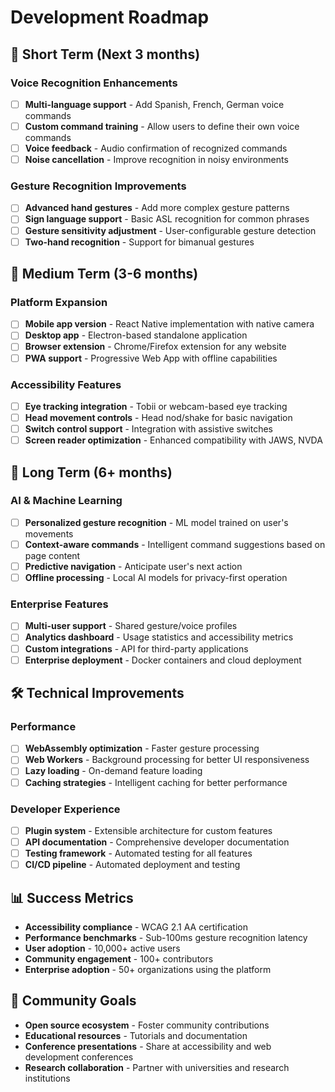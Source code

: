 # Development Roadmap

## 🎯 Short Term (Next 3 months)

### Voice Recognition Enhancements
- [ ] **Multi-language support** - Add Spanish, French, German voice commands
- [ ] **Custom command training** - Allow users to define their own voice commands
- [ ] **Voice feedback** - Audio confirmation of recognized commands
- [ ] **Noise cancellation** - Improve recognition in noisy environments

### Gesture Recognition Improvements
- [ ] **Advanced hand gestures** - Add more complex gesture patterns
- [ ] **Sign language support** - Basic ASL recognition for common phrases
- [ ] **Gesture sensitivity adjustment** - User-configurable gesture detection
- [ ] **Two-hand recognition** - Support for bimanual gestures

## 🚀 Medium Term (3-6 months)

### Platform Expansion
- [ ] **Mobile app version** - React Native implementation with native camera
- [ ] **Desktop app** - Electron-based standalone application
- [ ] **Browser extension** - Chrome/Firefox extension for any website
- [ ] **PWA support** - Progressive Web App with offline capabilities

### Accessibility Features
- [ ] **Eye tracking integration** - Tobii or webcam-based eye tracking
- [ ] **Head movement controls** - Head nod/shake for basic navigation
- [ ] **Switch control support** - Integration with assistive switches
- [ ] **Screen reader optimization** - Enhanced compatibility with JAWS, NVDA

## 🔮 Long Term (6+ months)

### AI & Machine Learning
- [ ] **Personalized gesture recognition** - ML model trained on user's movements
- [ ] **Context-aware commands** - Intelligent command suggestions based on page content
- [ ] **Predictive navigation** - Anticipate user's next action
- [ ] **Offline processing** - Local AI models for privacy-first operation

### Enterprise Features
- [ ] **Multi-user support** - Shared gesture/voice profiles
- [ ] **Analytics dashboard** - Usage statistics and accessibility metrics
- [ ] **Custom integrations** - API for third-party applications
- [ ] **Enterprise deployment** - Docker containers and cloud deployment

## 🛠️ Technical Improvements

### Performance
- [ ] **WebAssembly optimization** - Faster gesture processing
- [ ] **Web Workers** - Background processing for better UI responsiveness
- [ ] **Lazy loading** - On-demand feature loading
- [ ] **Caching strategies** - Intelligent caching for better performance

### Developer Experience
- [ ] **Plugin system** - Extensible architecture for custom features
- [ ] **API documentation** - Comprehensive developer documentation
- [ ] **Testing framework** - Automated testing for all features
- [ ] **CI/CD pipeline** - Automated deployment and testing

## 📊 Success Metrics

- **Accessibility compliance** - WCAG 2.1 AA certification
- **Performance benchmarks** - Sub-100ms gesture recognition latency
- **User adoption** - 10,000+ active users
- **Community engagement** - 100+ contributors
- **Enterprise adoption** - 50+ organizations using the platform

## 🤝 Community Goals

- **Open source ecosystem** - Foster community contributions
- **Educational resources** - Tutorials and documentation
- **Conference presentations** - Share at accessibility and web development conferences
- **Research collaboration** - Partner with universities and research institutions
